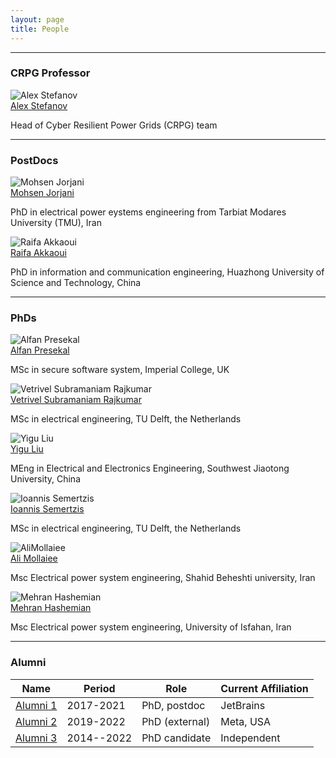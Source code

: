 ```yaml
---
layout: page
title: People
---
```

<hr>

### CRPG Professor

 <div class="card-deck">

  <div class="card d-flex d-block">
    <img class="card-img-top" src="{{ site.url }}{{ site.baseurl }}/img/Alex_Stefanov.jpg" alt="Alex Stefanov">
    <div class="card-body">
      <div class="card-title"><a href="https://crpggroup.github.io/">Alex Stefanov</a></div>
      <p class="card-text">Head of Cyber Resilient Power Grids (CRPG) team</p>
    </div>
    <div class="card-footer bg-transparent border-success">
      <!--  <a href="https://twitter.com/luismcruz"><i class="fab fa-twitter"></i></a> -->
      <!-- <a href="http://github.com/luiscruz"><i class="fab fa-github"></i></a> -->
      <a href="https://www.linkedin.com/in/alexandru-stefanov/"><i class="fab fa-linkedin"></i></a>
      <a href="https://scholar.google.nl/citations?user=iU63RAUAAAAJ&hl=en&oi=ao" title="Google Scholar"><i class="ai ai-google-scholar-square"></i></a>
   </div>
  </div>

</div>

<hr>

### PostDocs

 <div class="card-deck">

  <div class="card d-flex d-block">
    <img class="card-img-top" src="{{ site.url }}{{ site.baseurl }}/img/Mohsen_Jorjani.JPG" alt="Mohsen Jorjani">
    <div class="card-body">
      <div class="card-title"><a href="https://crpggroup.github.io/">Mohsen Jorjani</a></div>
      <p class="card-text">PhD in electrical power eystems engineering from Tarbiat Modares University (TMU), Iran</p>
    </div>
    <div class="card-footer bg-transparent border-success">
      <!--  <a href="https://twitter.com/luismcruz"><i class="fab fa-twitter"></i></a> -->
      <!-- <a href="http://github.com/luiscruz"><i class="fab fa-github"></i></a> -->
      <a href="https://www.linkedin.com/in/mohsen-jorjani/"><i class="fab fa-linkedin"></i></a>
      <a href="https://scholar.google.nl/citations?user=qs3b2swAAAAJ&hl=en&oi=ao" title="Google Scholar"><i class="ai ai-google-scholar-square"></i></a>
   </div>
  </div>

  <div class="card d-flex d-block">
    <img class="card-img-top" src="{{ site.url }}{{ site.baseurl }}/img/Raifa_Akkaoui.jpg" alt="Raifa Akkaoui">
    <div class="card-body">
      <div class="card-title"><a href="https://crpggroup.github.io/">Raifa Akkaoui</a></div>
      <p class="card-text">PhD in information and communication engineering, Huazhong University of Science and Technology, China</p>
    </div>
    <div class="card-footer bg-transparent border-success">
      <!--  <a href="https://twitter.com/luismcruz"><i class="fab fa-twitter"></i></a> -->
      <!-- <a href="http://github.com/luiscruz"><i class="fab fa-github"></i></a> -->
      <a href="https://www.linkedin.com/in/raifa-akkaoui-088a5522a/"><i class="fab fa-linkedin"></i></a>
      <!-- a href="https://scholar.google.com/citations?user=iU63RAUAAAAJ&hl=en&oi=ao" title="Google Scholar"><i class="ai ai-google-scholar-square"></i></a -->
   </div>
  </div>


</div> <!-- deck -->

<hr>

### PhDs

<div class="card-deck non-top-row">


<div class="card d-flex d-block">
    <img class="card-img-top" src="{{ site.url }}{{ site.baseurl }}/img/Alfan_Presekal.jpg" alt="Alfan Presekal">
    <div class="card-body">
      <div class="card-title"><a href="https://crpggroup.github.io/">Alfan Presekal</a></div>
      <p class="card-text">MSc in secure software system, Imperial College, UK</p>
    </div>
    <div class="card-footer bg-transparent border-success">
      <!--  <a href="https://twitter.com/luismcruz"><i class="fab fa-twitter"></i></a> -->
      <!-- <a href="http://github.com/luiscruz"><i class="fab fa-github"></i></a> -->
      <a href="https://www.linkedin.com/in/presekal/"><i class="fab fa-linkedin"></i></a>
      <a href="https://scholar.google.nl/citations?user=rcqaVKMAAAAJ&hl=en&oi=ao" title="Google Scholar"><i class="ai ai-google-scholar-square"></i></a>
   </div>
  </div>


<div class="card d-flex d-block">
    <img class="card-img-top" src="{{ site.url }}{{ site.baseurl }}/img/Vetrivel_Rajkumar.jpg" alt="Vetrivel Subramaniam Rajkumar">
    <div class="card-body">
      <div class="card-title"><a href="https://crpggroup.github.io/">Vetrivel Subramaniam Rajkumar</a></div>
      <p class="card-text">MSc in electrical engineering, TU Delft, the Netherlands</p>
    </div>
    <div class="card-footer bg-transparent border-success">
      <!--  <a href="https://twitter.com/luismcruz"><i class="fab fa-twitter"></i></a> -->
      <!-- <a href="http://github.com/luiscruz"><i class="fab fa-github"></i></a> -->
      <a href="https://www.linkedin.com/in/vetrivelsr/"><i class="fab fa-linkedin"></i></a>
      <a href="https://scholar.google.nl/citations?user=L7-Ev1wAAAAJ&hl=en&oi=ao" title="Google Scholar"><i class="ai ai-google-scholar-square"></i></a>
   </div>
  </div>

<div class="card d-flex d-block">
    <img class="card-img-top" src="{{ site.url }}{{ site.baseurl }}/img/Yigu_Liu.jpg" alt="Yigu Liu">
    <div class="card-body">
      <div class="card-title"><a href="https://crpggroup.github.io/">Yigu Liu</a></div>
      <p class="card-text"> MEng in Electrical and Electronics Engineering, Southwest Jiaotong University, China</p>
    </div>
    <div class="card-footer bg-transparent border-success">
      <!--  <a href="https://twitter.com/luismcruz"><i class="fab fa-twitter"></i></a> -->
      <!-- <a href="http://github.com/luiscruz"><i class="fab fa-github"></i></a> -->
      <a href="https://www.linkedin.com/in/yigu-liu-294a50209/"><i class="fab fa-linkedin"></i></a>
      <a href="https://scholar.google.nl/citations?user=-lBrzpQAAAAJ&hl=en&oi=ao" title="Google Scholar"><i class="ai ai-google-scholar-square"></i></a>
   </div>
  </div>


</div>



<div class="card-deck non-top-row">


<div class="card d-flex d-block">
    <img class="card-img-top" src="{{ site.url }}{{ site.baseurl }}/img/Ioannis_S.jpg" alt="Ioannis Semertzis">
    <div class="card-body">
      <div class="card-title"><a href="https://crpggroup.github.io/">Ioannis Semertzis</a></div>
      <p class="card-text">MSc in electrical engineering, TU Delft, the Netherlands</p>
    </div>
    <div class="card-footer bg-transparent border-success">
      <!--  <a href="https://twitter.com/luismcruz"><i class="fab fa-twitter"></i></a> -->
      <!-- <a href="http://github.com/luiscruz"><i class="fab fa-github"></i></a> -->
      <a href="https://www.linkedin.com/in/ioannis-semertzis/"><i class="fab fa-linkedin"></i></a>
      <!-- a href="https://scholar.google.nl/citations?user=rcqaVKMAAAAJ&hl=en&oi=ao" title="Google Scholar"><i class="ai ai-google-scholar-square"></i></a -->
   </div>
  </div>



<div class="card d-flex d-block">
    <img class="card-img-top" src="{{ site.url }}{{ site.baseurl }}/img/Ali_Mollaei.jpg" alt="AliMollaiee">
    <div class="card-body">
      <div class="card-title"><a href="https://crpggroup.github.io/">Ali Mollaiee</a></div>
      <p class="card-text">Msc Electrical power system engineering, Shahid Beheshti university, Iran</p>
    </div>
    <div class="card-footer bg-transparent border-success">
      <a href="https://www.linkedin.com/in/ali-mollaiee-2380a1170/"><i class="fab fa-linkedin"></i></a>
      <a href="https://scholar.google.nl/citations?hl=en&user=4oKXORkAAAAJ" title="Google Scholar"><i class="ai ai-google-scholar-square"></i></a >
   </div>
  </div>

<div class="card d-flex d-block">
    <img class="card-img-top" src="{{ site.url }}{{ site.baseurl }}/img/Mehran_Hashemian.jpg" alt="Mehran Hashemian">
    <div class="card-body">
      <div class="card-title"><a href="https://crpggroup.github.io/">Mehran Hashemian</a></div>
      <p class="card-text">Msc Electrical power system engineering, University of Isfahan, Iran</p>
    </div>
    <div class="card-footer bg-transparent border-success">
      <a href="https://www.linkedin.com/in/sayed-mehran-hashemian-ataabadi/"><i class="fab fa-linkedin"></i></a>
      <a href="https://scholar.google.nl/citations?hl=en&user=4oKXORkAAAAJ" title="Google Scholar"><i class="ai ai-google-scholar-square"></i></a >
   </div>
  </div>


</div>

<hr>

### Alumni
<a id="alumni"></a>

<!-- Dear alumnus: Please feel free to offer your change of affiliation in a pull request! -->

Name | Period | Role | Current Affiliation
--|--|--|--
[Alumni 1](https://pouria-d.me/) | 2017-2021 | PhD, postdoc | JetBrains
[Alumni 2](https://chandramaddila.github.io/) | 2019-2022 | PhD (external) | Meta, USA |
[Alumni 3](https://nl.linkedin.com/in/sohon-roy-8a337014) | 2014--2022 | PhD candidate | Independent |


